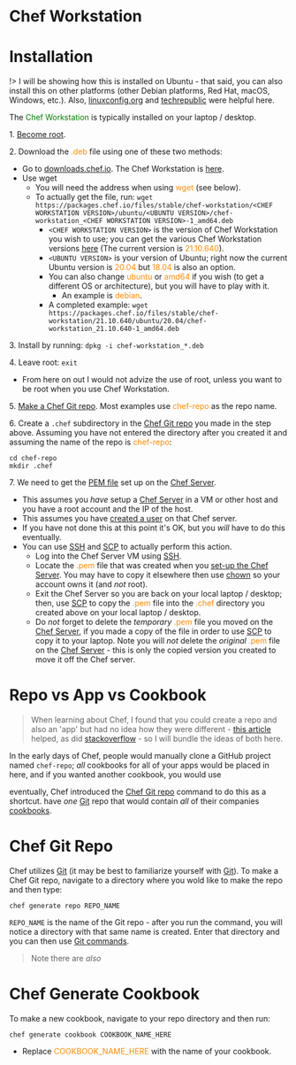 # Chef Workstation  

# Installation  

!> I will be showing how this is installed on Ubuntu - that said, you can also install this on other platforms (other Debian platforms, Red Hat, macOS, Windows, etc.).  Also, [linuxconfig.org](https://linuxconfig.org/how-to-install-chef-server-workstation-and-chef-client-on-ubuntu-18-04) and [techrepublic](https://www.techrepublic.com/article/how-to-install-the-chef-server-and-chef-client-on-ubuntu-20-04/) were helpful here.  

The <font color="green">Chef Workstation</font> is typically installed on your laptop / desktop.  

1\. [Become root](/operating_systems/ubuntu/linux_notes?id=becoming-root).  

2\. Download the <font color="#FF8C00">.deb</font> file using one of these two methods:  
* Go to [downloads.chef.io](https://downloads.chef.io/). The Chef Workstation is [here](https://downloads.chef.io/tools/workstation).  
* Use wget 
  * You will need the address when using <font color="#FF8C00">wget</font> (see below).  
  * To actually get the file, run: `wget https://packages.chef.io/files/stable/chef-workstation/<CHEF WORKSTATION VERSION>/ubuntu/<UBUNTU VERSION>/chef-workstation_<CHEF WORKSTATION VERSION>-1_amd64.deb`
    * `<CHEF WORKSTATION VERSION>` is the version of Chef Workstation you wish to use; you can get the various Chef Workstation versions [here](https://downloads.chef.io/tools/workstation) (The current version is <font color="#FF8C00">21.10.640</font>).  
    * `<UBUNTU VERSION>` is your version of Ubuntu; right now the current Ubuntu version is <font color="#FF8C00">20.04</font> but <font color="#FF8C00">18.04</font> is also an option.  	
	* You can also change <font color="#FF8C00">ubuntu</font> or <font color="#FF8C00">amd64</font> if you wish (to get a different OS or architecture), but you will have to play with it.  
	  * An example is <font color="#FF8C00">debian</font>.  
	* A completed example: `wget https://packages.chef.io/files/stable/chef-workstation/21.10.640/ubuntu/20.04/chef-workstation_21.10.640-1_amd64.deb`  

3\. Install by running: `dpkg -i chef-workstation_*.deb`  

4\. Leave root: `exit`  
* From here on out I would not advize the use of root, unless you want to be root when you use Chef Workstation.  

5\. [Make a Chef Git repo](tools/chef/chef_workstation?id=chef-git-repo). Most examples use <font color="#FF8C00">chef-repo</font> as the repo name.  

6\. Create a `.chef` subdirectory in the [Chef Git repo](tools/chef/chef_workstation?id=chef-git-repo) you made in the step above. Assuming you have not entered the directory after you created it and assuming the name of the repo is <font color="#FF8C00">chef-repo</font>:  
```
cd chef-repo  
mkdir .chef
```  

7\. We need to get the [PEM file](tools/chef/chef_server?id=user-ssh-key) set up on the [Chef Server](tools/chef/chef_basics?id=chef-server). 
* This assumes you _have_ setup a [Chef Server](tools/chef/chef_server?id=installation) in a VM or other host and you have a root account and the IP of the host.  
* This assumes you have [created a user](tools/chef/chef_server?id=making-a-user) on that Chef server.
* If you have not done this at this point it's OK, but you _will_ have to do this eventually.  
* You can use [SSH](operating_systems/ubuntu/linux_notes?id=ssh) and [SCP](operating_systems/ubuntu/linux_notes?id=pushing-pulling-files-with-scp) to actually perform this action.  
  * Log into the Chef Server VM using [SSH](operating_systems/ubuntu/linux_notes?id=ssh).  
  * Locate the <font color="#FF8C00">.pem</font> file that was created when you [set-up the Chef Server](tools/chef/chef_server?id=installation).  You may have to copy it elsewhere then use [chown](operating_systems/ubuntu/linux_notes?id=changing-ownership-of-files) so your account owns it (and _not_ root).  
  * Exit the Chef Server so you are back on your local laptop / desktop; then, use [SCP](operating_systems/ubuntu/linux_notes?id=pushing-pulling-files-with-scp) to copy the <font color="#FF8C00">.pem</font> file into the <font color="#FF8C00">.chef</font> directory you created above on your local laptop / desktop.  
  * Do *not* forget to delete the _temporary_ <font color="#FF8C00">.pem</font> file you moved on the [Chef Server](tools/chef/chef_basics?id=chef-server), if you made a copy of the file in order to use [SCP](operating_systems/ubuntu/linux_notes?id=pushing-pulling-files-with-scp) to copy it to your laptop. Note you will _not_ delete the _original_ <font color="#FF8C00">.pem</font> file on the [Chef Server](tools/chef/chef_basics?id=chef-server) - this is only the copied version you created to move it off the Chef server.  

# Repo vs App vs Cookbook  

> When learning about Chef, I found that you could create a repo and also an 'app' but had no idea how they were different - [this article](https://devopsguru.tumblr.com/post/147717124737/chef-generate-app-vs-chef-generate-cookbook-vs#_=_) helped, as did [stackoverflow](https://stackoverflow.com/questions/28102653/whats-the-difference-between-chef-app-and-chef-repo#28104997) - so I will bundle the ideas of both here.  

In the early days of Chef, people would manually clone a GitHub project named `chef-repo`; _all_ cookbooks for all of your apps would be placed in here, and if you wanted another cookbook, you would use 

eventually, Chef introduced the [Chef Git repo](tools/chef/chef_workstation?id=chef-git-repo) command to do this as a shortcut.  have _one_ [Git](/learn_to_code/git/) repo that would contain _all_ of their companies [cookbooks](tools/chef/chef_basics?id=cookbook). 


# Chef Git Repo  

Chef utilizes [Git](/learn_to_code/git/) (it may be best to familiarize yourself with [Git](/learn_to_code/git/)). To make a Chef Git repo, navigate to a directory where you wold like to make the repo and then type:
```
chef generate repo REPO_NAME  
```  

`REPO_NAME` is the name of the Git repo - after you run the command, you will notice a directory with that same name is created. Enter that directory and you can then use [Git commands](learn_to_code/git/git_cli_commands).  

> Note there are _also_ 

# Chef Generate Cookbook  

To make a new cookbook, navigate to your repo directory and then run:  
```
chef generate cookbook COOKBOOK_NAME_HERE
```  
* Replace <font color="#FF8C00">COOKBOOK_NAME_HERE</font> with the name of your cookbook.  

